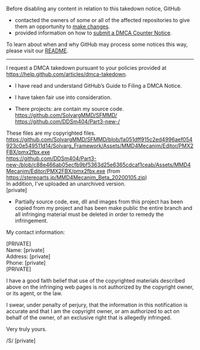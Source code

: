 Before disabling any content in relation to this takedown notice, GitHub
- contacted the owners of some or all of the affected repositories to give them an opportunity to [make changes](https://docs.github.com/en/github/site-policy/dmca-takedown-policy#a-how-does-this-actually-work).
- provided information on how to [submit a DMCA Counter Notice](https://docs.github.com/en/articles/guide-to-submitting-a-dmca-counter-notice).

To learn about when and why GitHub may process some notices this way, please visit our [README](https://github.com/github/dmca/blob/master/README.md#anatomy-of-a-takedown-notice).

---

I request a DMCA takedown pursuant to your policies provided at
https://help.github.com/articles/dmca-takedown.

- I have read and understand GitHub’s Guide to Filing a DMCA Notice.

- I have taken fair use into consideration.

- There projects: are contain my source code.    
https://github.com/SolvargMMD/SFMMD/  
https://github.com/DDSm404/Part3-new-/  

These files are my copyrighted files.  
https://github.com/SolvargMMD/SFMMD/blob/fa051dff915c2ed4996aef054923c0e549511d14/Solvarg_Framework/Assets/MMD4Mecanim/Editor/PMX2FBX/pmx2fbx.exe  
https://github.com/DDSm404/Part3-new-/blob/c88e466ab05ecfb9bf5363d25e6365cdcaf1ceab/Assets/MMD4Mecanim/Editor/PMX2FBX/pmx2fbx.exe
(from https://stereoarts.jp/MMD4Mecanim_Beta_20200105.zip)  
In addition, I've uploaded an unarchived version.  
[private]

- Partially source code, exe, dll and images from this project has been
copied from my project and has been make public
the entire branch and all infringing material must be deleted in order
to remedy the infringement.

My contact information:

[PRIVATE]  
Name: [private]  
Address: [private]  
Phone: [private]  
[PRIVATE]

I have a good faith belief that use of the copyrighted materials
described above on the infringing web pages is not authorized by the
copyright owner, or its agent, or the law.

I swear, under penalty of perjury, that the information in this
notification is accurate and that I am the copyright owner, or am
authorized to act on behalf of the owner, of an exclusive right that is
allegedly infringed.

Very truly yours.

/S/ [private]
